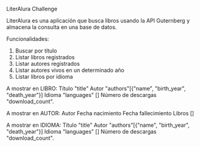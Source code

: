 LiterAlura Challenge

<p style="justify">LiterAlura es una aplicación que busca libros usando la API Guternberg
y almacena la consulta en una base de datos.</p>

Funcionalidades:
1. Buscar por título
2. Listar libros registrados
3. Listar autores registrados
4. Listar autores vivos en un determinado año
5. Listar libros por idioma

A mostrar en LIBRO:
Título "title"
Autor "authors"[{"name", "birth_year", "death_year"}]
Idioma "languages" []
Número de descargas "download_count".

A mostrar en AUTOR:
Autor
Fecha nacimiento
Fecha fallecimiento
Libros []

A mostrar en IDIOMA:
Título "title"
Autor "authors"[{"name", "birth_year", "death_year"}]
Idioma "languages" []
Número de descargas "download_count".